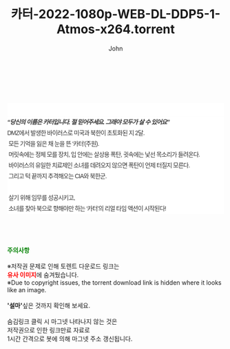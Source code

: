 ﻿---
layout: post
title:  "카터-2022-1080p-WEB-DL-DDP5-1-Atmos-x264.torrent"
author: John
categories: [ 영화 ]
tags: [  ]
image:  
description: "카터-2022-1080p-WEB-DL-DDP5-1-Atmos-x264 torrent 정보 공유"
toc: true
toc_sticky: true
---

<br>
<div class="view-img">
<a class="view_image" href="https://torrentmobile60.com/bbs/view_image.php?fn=%2Fdata%2Ffile%2Fmovie%2F3735182707_0VePGphT_fcab1a851f22d926bf4dc1688910e80d73628b0f.jpg" target="_blank"><img alt="" class="img-tag" content="https://torrentmobile60.com/data/file/movie/3735182707_0VePGphT_fcab1a851f22d926bf4dc1688910e80d73628b0f.jpg" itemprop="image" src="https://torrentmobile60.com/data/file/movie/3735182707_0VePGphT_fcab1a851f22d926bf4dc1688910e80d73628b0f.jpg"/></a></div><div class="view-content" itemprop="description">
<p><br/></p><div class="title_area" style="margin:0px 0px 9px;padding:0px;list-style:none;font-size:12px;font-family:'나눔고딕', NanumGothic, '돋움', Dotum, Helvetica, 'AppleSDGothicNeo-Medium', AppleGothic, sans-serif;height:30px;float:none;background-color:rgb(255,255,255);"><h4 class="h_story" style="margin:5px 10px 0px 0px;padding:0px;list-style:none;font-size:12px;font-family:'돋움', sans-serif;height:18px;width:49px;background:url(&quot;https://ssl.pstatic.net/static/movie/2020/10/h_tx_sp5.png&quot;) no-repeat 0px -17px;float:left;"><strong class="blind" style="margin:0px;padding:0px;list-style:none;font-size:0px;font-family:inherit;color:inherit;width:1px;height:1px;line-height:0;">줄거리</strong></h4></div><h5 class="h_tx_story" style="margin:-7px 0px 1px;padding:0px;list-style:none;font-size:14px;font-family:'나눔고딕', NanumGothic, Helvetica, sans-serif;color:rgb(51,51,51);background-image:url(&quot;https://ssl.pstatic.net/static/movie/2014/01/blank.gif&quot;);letter-spacing:-1px;line-height:25px;background-color:rgb(255,255,255);">“당신의 이름은 카터입니다. 절 믿어주세요. 그래야 모두가 살 수 있어요”</h5><p class="con_tx" style="margin-top:-1px;margin-bottom:-6px;list-style:none;font-size:14px;font-family:'나눔고딕', NanumGothic, '돋움', Dotum, Helvetica, 'AppleSDGothicNeo-Medium', AppleGothic, sans-serif;color:rgb(51,51,51);background-image:url(&quot;https://ssl.pstatic.net/static/movie/2014/01/blank.gif&quot;);letter-spacing:-1px;line-height:25px;background-color:rgb(255,255,255);">DMZ에서 발생한 바이러스로 미국과 북한이 초토화된 지 2달.<br style="list-style:none;font-size:12px;font-family:'돋움', sans-serif;color:rgb(0,0,0);"/> 모든 기억을 잃은 채 눈을 뜬 ‘카터’(주원).<br style="list-style:none;font-size:12px;font-family:'돋움', sans-serif;color:rgb(0,0,0);"/> 머릿속에는 정체 모를 장치, 입 안에는 살상용 폭탄, 귓속에는 낯선 목소리가 들려온다.<br style="list-style:none;font-size:12px;font-family:'돋움', sans-serif;color:rgb(0,0,0);"/> 바이러스의 유일한 치료제인 소녀를 데려오지 않으면 폭탄이 언제 터질지 모른다.<br style="list-style:none;font-size:12px;font-family:'돋움', sans-serif;color:rgb(0,0,0);"/> 그리고 턱 끝까지 추격해오는 CIA와 북한군.<br style="list-style:none;font-size:12px;font-family:'돋움', sans-serif;color:rgb(0,0,0);"/> <br style="list-style:none;font-size:12px;font-family:'돋움', sans-serif;color:rgb(0,0,0);"/> 살기 위해 임무를 성공시키고,<br style="list-style:none;font-size:12px;font-family:'돋움', sans-serif;color:rgb(0,0,0);"/> 소녀를 찾아 북으로 향해야만 하는 ‘카터’의 리얼 타임 액션이 시작된다!</p> </div>
    
<br><br><br>
<p data-ke-size="size16"><b><span style="color: green;">주의사항</span></b><br /><br />※저작권 문제로 인해 토렌트 다운로드 링크는<br /><b><span style="color: red;">유사 이미지</span></b>에 숨겨뒀습니다.<br />※Due to copyright issues, the torrent download link is hidden where it looks like an image.<br /><br /><b>'설마'</b>싶은 것까지 확인해 보세요.<br /><br />숨김링크 클릭 시 마그넷 나타나지 않는 것은<br />저작권으로 인한 링크만료 자료로<br />1시간 간격으로 봇에 의해 마그넷 주소 갱신됩니다.</p>
